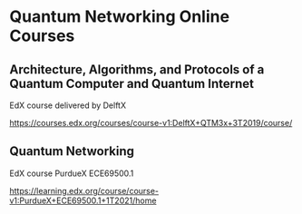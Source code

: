 # Quantum Networking Online Courses

## Architecture, Algorithms, and Protocols of a Quantum Computer and Quantum Internet

EdX course delivered by DelftX

https://courses.edx.org/courses/course-v1:DelftX+QTM3x+3T2019/course/

## Quantum Networking

EdX course PurdueX ECE69500.1

https://learning.edx.org/course/course-v1:PurdueX+ECE69500.1+1T2021/home

